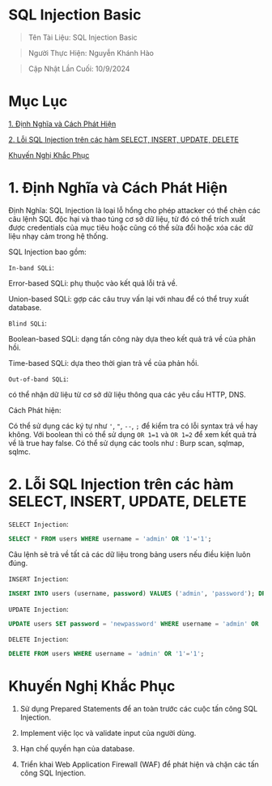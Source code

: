 # SQL Injection Basic

> Tên Tài Liệu: SQL Injection Basic

> Người Thực Hiện: Nguyễn Khánh Hào

> Cập Nhật Lần Cuối: 10/9/2024

# Mục Lục

[1. Định Nghĩa và Cách Phát Hiện](#1.-dinh-nghia-va-cach-phat-hien)

[2. Lỗi SQL Injection trên các hàm SELECT, INSERT, UPDATE, DELETE](#2.-loi-sql-injection-tren-cac-han-select,-insert,-update,-delete)

[Khuyến Nghị Khắc Phục](#khuyen-nghi-khac-phuc)

# 1. Định Nghĩa và Cách Phát Hiện

Định Nghĩa: SQL Injection là loại lỗ hổng cho phép attacker có thể chèn các câu lệnh SQL độc hại và thao túng cơ sở dữ liệu, từ đó có thể trích xuất được credentials của mục tiêu hoặc cũng có thể sửa đổi hoặc xóa các dữ liệu nhạy cảm trong hệ thống.

SQL Injection bao gồm:

`In-band SQLi`:

Error-based SQLi: phụ thuộc vào kết quả lỗi trả về.

Union-based SQLi: gợp các câu truy vấn lại với nhau để có thể truy xuất database.

`Blind SQLi`:

Boolean-based SQLi: dạng tấn công này dựa theo kết quả trả về của phản hồi.

Time-based SQLi: dựa theo thời gian trả về của phản hồi.

`Out-of-band SQLi`:

có thể nhận dữ liệu từ cơ sở dữ liệu thông qua các yêu cầu HTTP, DNS.

Cách Phát hiện:

Có thể sử dụng các ký tự như `'`, `"`, `--`, `;` để kiểm tra có lỗi syntax trả về hay không.
Với boolean thì có thể sử dụng `OR 1=1` và `OR 1=2` để xem kết quả trả về là true hay false.
Có thể sử dụng các tools như : Burp scan, sqlmap, sqlmc.

# 2. Lỗi SQL Injection trên các hàm SELECT, INSERT, UPDATE, DELETE

`SELECT Injection`:

```SQL
SELECT * FROM users WHERE username = 'admin' OR '1'='1';
```
Câu lệnh sẽ trả về tất cả các dữ liệu trong bảng users nếu điều kiện luôn đúng.

`INSERT Injection`:

```SQL
INSERT INTO users (username, password) VALUES ('admin', 'password'); DROP TABLE users; --';
```

`UPDATE Injection`:

```SQL
UPDATE users SET password = 'newpassword' WHERE username = 'admin' OR '1'='1';
```

`DELETE Injection`:

```SQL
DELETE FROM users WHERE username = 'admin' OR '1'='1';
```

# Khuyến Nghị Khắc Phục

1. Sử dụng Prepared Statements để an toàn trước các cuộc tấn công SQL Injection.

2. Implement việc lọc và validate input của người dùng.

3. Hạn chế quyền hạn của database.

4. Triển khai Web Application Firewall (WAF) để phát hiện và chặn các tấn công SQL Injection.
